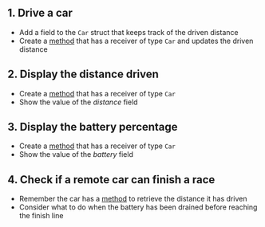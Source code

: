 ## 1. Drive a car

- Add a field to the `Car` struct that keeps track of the driven distance
- Create a [method][method] that has a receiver of type `Car` and updates the driven distance

## 2. Display the distance driven

- Create a [method][method] that has a receiver of type `Car`
- Show the value of the _distance_ field

## 3. Display the battery percentage

- Create a [method][method] that has a receiver of type `Car`
- Show the value of the _battery_ field

## 4. Check if a remote car can finish a race

- Remember the car has a [method][method] to retrieve the distance it has driven
- Consider what to do when the battery has been drained before reaching the finish line

[method]: https://tour.golang.org/methods/1
